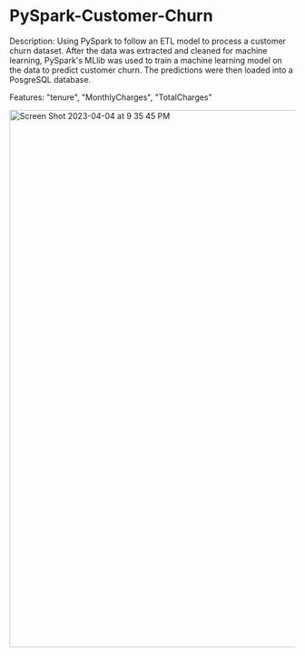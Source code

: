 # PySpark-Customer-Churn

Description: Using PySpark to follow an ETL model to process a customer churn dataset. After the data was extracted and cleaned for machine learning, PySpark's MLlib was used to train a machine learning model on the data to predict customer churn. The predictions were then loaded into a PosgreSQL database. 

Features: "tenure", "MonthlyCharges", "TotalCharges"

<img width="946" alt="Screen Shot 2023-04-04 at 9 35 45 PM" src="https://user-images.githubusercontent.com/62254480/229958738-52510773-f269-44ac-a773-19b34ca1fada.png">



